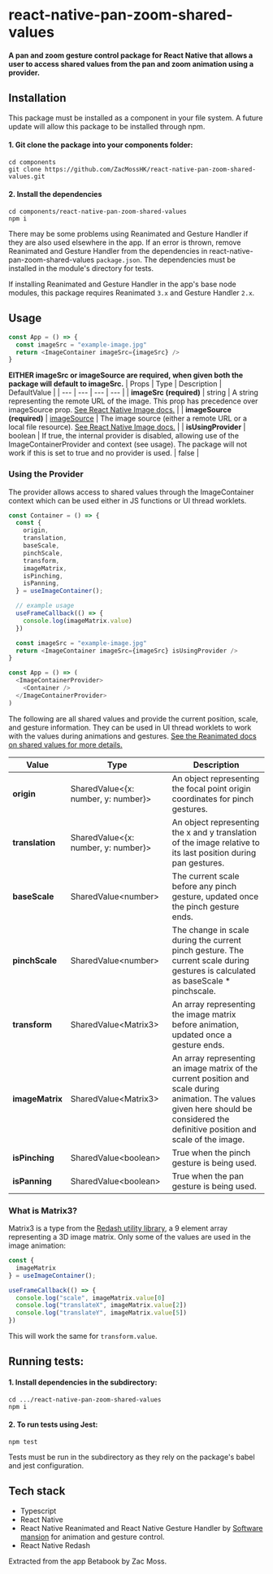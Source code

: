 # react-native-pan-zoom-shared-values
#### A pan and zoom gesture control package for React Native that allows a user to access shared values from the pan and zoom animation using a provider.

## Installation
This package must be installed as a component in your file system. A future update will allow this package to be installed through npm.

#### 1. Git clone the package into your components folder:
```
cd components
git clone https://github.com/ZacMossHK/react-native-pan-zoom-shared-values.git
```
#### 2. Install the dependencies
```
cd components/react-native-pan-zoom-shared-values
npm i
```
There may be some problems using Reanimated and Gesture Handler if they are also used elsewhere in the app. If an error is thrown, remove Reanimated and Gesture Handler from the dependencies in react-native-pan-zoom-shared-values `package.json`. The dependencies must be installed in the module's directory for tests.

If installing Reanimated and Gesture Handler in the app's base node modules, this package requires Reanimated `3.x` and Gesture Handler `2.x`.

## Usage
```js
const App = () => {
  const imageSrc = "example-image.jpg"
  return <ImageContainer imageSrc={imageSrc} />
}
```
**EITHER imageSrc or imageSource are required, when given both the package will default to imageSrc.**
| Props | Type | Description | DefaultValue |
| --- | --- | --- | --- |
| **imageSrc (required)** | string | A string representing the remote URL of the image. This prop has precedence over imageSource prop. [See React Native Image docs.](https://reactnative.dev/docs/image#src) |
| **imageSource (required)** | [imageSource](https://reactnative.dev/docs/image#imagesource) | The image source (either a remote URL or a local file resource). [See React Native Image docs.](https://reactnative.dev/docs/image#source) |
| **isUsingProvider** | boolean | If true, the internal provider is disabled, allowing use of the ImageContainerProvider and context (see usage). The package will not work if this is set to true and no provider is used. | false |

### Using the Provider
The provider allows access to shared values through the ImageContainer context which can be used either in JS functions or UI thread worklets.
```js
const Container = () => {
  const {
    origin,
    translation,
    baseScale,
    pinchScale,
    transform,
    imageMatrix,
    isPinching,
    isPanning,
  } = useImageContainer();

  // example usage
  useFrameCallback(() => {
    console.log(imageMatrix.value)
  })

  const imageSrc = "example-image.jpg"
  return <ImageContainer imageSrc={imageSrc} isUsingProvider />
}

const App = () => (
  <ImageContainerProvider>
    <Container />
  </ImageContainerProvider>
)
```
The following are all shared values and provide the current position, scale, and gesture information. They can be used in UI thread worklets to work with the values during animations and gestures. [See the Reanimated docs on shared values for more details.](https://docs.swmansion.com/react-native-reanimated/docs/fundamentals/getting-started)

| Value | Type | Description |
| --- | --- | --- |
| **origin** | SharedValue<{x: number, y: number}> | An object representing the focal point origin coordinates for pinch gestures. |
| **translation** | SharedValue<{x: number, y: number}> | An object representing the x and y translation of the image relative to its last position during pan gestures. |
| **baseScale** | SharedValue\<number> | The current scale before any pinch gesture, updated once the pinch gesture ends. |
| **pinchScale** | SharedValue\<number> | The change in scale during the current pinch gesture. The current scale during gestures is calculated as baseScale * pinchscale. |
| **transform** | SharedValue\<Matrix3> | An array representing the image matrix before animation, updated once a gesture ends. |
| **imageMatrix** | SharedValue\<Matrix3> | An array representing an image matrix of the current position and scale during animation. The values given here should be considered the definitive position and scale of the image. |
| **isPinching** | SharedValue\<boolean> | True when the pinch gesture is being used. |
| **isPanning** | SharedValue\<boolean> | True when the pan gesture is being used. |

### What is Matrix3?
Matrix3 is a type from the [Redash utility library](https://wcandillon.github.io/react-native-redash-v1-docs/readme), a 9 element array representing a 3D image matrix.
Only some of the values are used in the image animation:
```js
const {
  imageMatrix
} = useImageContainer();

useFrameCallback(() => {
  console.log("scale", imageMatrix.value[0]
  console.log("translateX", imageMatrix.value[2])
  console.log("translateY", imageMatrix.value[5])
})
```
This will work the same for `transform.value`.

## Running tests:
#### 1. Install dependencies in the subdirectory:
```
cd .../react-native-pan-zoom-shared-values
npm i
```
#### 2. To run tests using Jest:
```
npm test
```
Tests must be run in the subdirectory as they rely on the package's babel and jest configuration.

## Tech stack
- Typescript
- React Native
- React Native Reanimated and React Native Gesture Handler by [Software mansion](https://swmansion.com/) for animation and gesture control.
- React Native Redash

Extracted from the app Betabook by Zac Moss.
